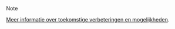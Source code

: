 > [!NOTE]
> [Meer informatie over toekomstige verbeteringen en mogelijkheden](https://aka.ms/hdinsightnew).

